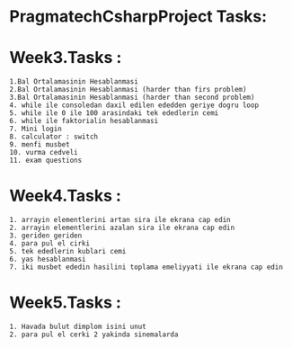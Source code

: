 # PragmatechCsharpProject Tasks:




# Week3.Tasks :
    1.Bal Ortalamasinin Hesablanmasi
    2.Bal Ortalamasinin Hesablanmasi (harder than firs problem)
    3.Bal Ortalamasinin Hesablanmasi (harder than second problem)
    4. while ile consoledan daxil edilen ededden geriye dogru loop
    5. while ile 0 ile 100 arasindaki tek ededlerin cemi
    6. while ile faktorialin hesablanmasi
    7. Mini login
    8. calculator : switch
    9. menfi musbet
    10. vurma cedveli
    11. exam questions
    
    
 
# Week4.Tasks : 
    1. arrayin elementlerini artan sira ile ekrana cap edin
    2. arrayin elementlerini azalan sira ile ekrana cap edin
    3. geriden geriden
    4. para pul el cirki
    5. tek ededlerin kublari cemi
    6. yas hesablanmasi
    7. iki musbet ededin hasilini toplama emeliyyati ile ekrana cap edin


# Week5.Tasks : 
    1. Havada bulut dimplom isini unut
    2. para pul el cerki 2 yakinda sinemalarda
    
